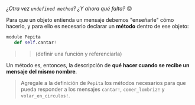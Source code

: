 _¿Otra vez `undefined method`? ¿Y ahora qué falta?_ :rage:

Para que un objeto entienda un mensaje debemos "enseñarle" cómo hacerlo, y para ello es necesario declarar un **método** dentro de ese objeto:

```python
module Pepita
   def self.cantar!


```

>> (definir una función y referenciarla)

Un método es, entonces, la descripción de **qué hacer cuando se recibe un mensaje del mismo nombre**.

> Agregale a la definición de `Pepita` los métodos necesarios para que pueda responder a los mensajes `cantar!`, `comer_lombriz!` y `volar_en_circulos!`.

